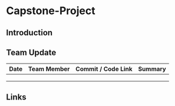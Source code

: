# Capstone-Project

## Introduction


## Team Update

| Date| Team Member    | Commit / Code Link            | Summary                               |
| -|----------------|---------------------------|---------------------------------------|
| | | | |
| | | | |
| | | | |



## Links
